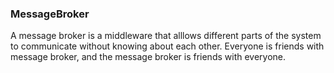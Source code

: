 ### MessageBroker

A message broker is a middleware that alllows different parts of the system to communicate without knowing about each
other. Everyone is friends with message broker, and the message broker is friends with everyone.
